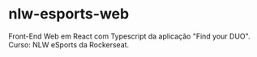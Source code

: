 # nlw-esports-web
 Front-End Web em React com Typescript da aplicação "Find your DUO". Curso: NLW eSports da Rockerseat.
